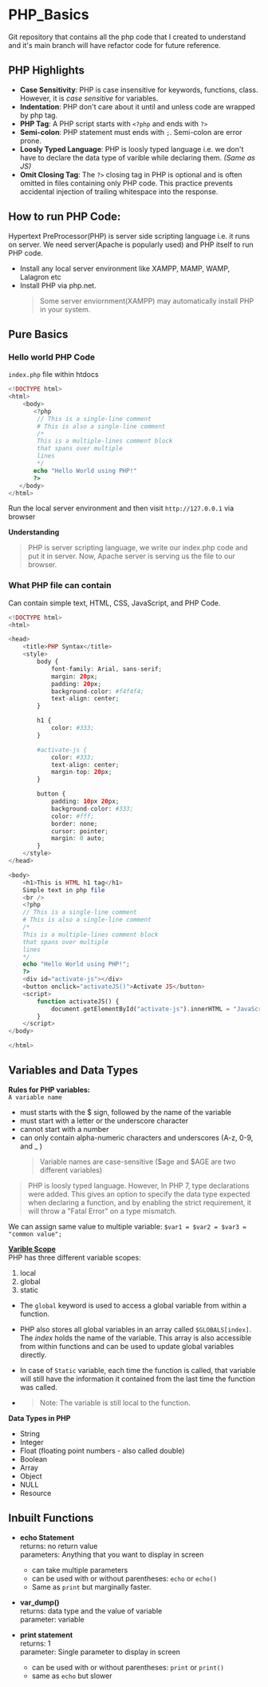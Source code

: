 # PHP_Basics

Git repository that contains all the php code that I created to understand and it's main branch will have refactor code for future reference.

## PHP Highlights

- **Case Sensitivity**: PHP is case insensitive for keywords, functions, class. However, it is _case sensitive_ for variables.
- **Indentation**: PHP don't care about it until and unless code are wrapped by php tag.
- **PHP Tag**: A PHP script starts with `<?php` and ends with `?>`
- **Semi-colon**: PHP statement must ends with `;`. Semi-colon are error prone.
- **Loosly Typed Language**: PHP is loosly typed language i.e. we don't have to declare the data type of varible while declaring them. _(Same as JS)_
- **Omit Closing Tag**: The `?>` closing tag in PHP is optional and is often omitted in files containing only PHP code. This practice prevents accidental injection of trailing whitespace into the response.

## How to run PHP Code:

Hypertext PreProcessor(PHP) is server side scripting language i.e. it runs on server. We need server(Apache is popularly used) and PHP itself to run PHP code.

- Install any local server environment like XAMPP, MAMP, WAMP, Lalagron etc
- Install PHP via php.net.
  > Some server enviornment(XAMPP) may automatically install PHP in your system.

## Pure Basics

### Hello world PHP Code

`index.php` file within htdocs

```php
<!DOCTYPE html>
<html>
    <body>
       <?php
        // This is a single-line comment
        # This is also a single-line comment
        /*
        This is a multiple-lines comment block
        that spans over multiple
        lines
        */
       echo "Hello World using PHP!"
       ?>
   </body>
</html>
```

Run the local server environment and then visit `http://127.0.0.1` via browser

**Understanding**

> PHP is server scripting language, we write our index.php code and put it in server. Now, Apache server is serving us the file to our browser.

### What PHP file can contain

Can contain simple text, HTML, CSS, JavaScript, and PHP Code.

```php
<!DOCTYPE html>
<html>

<head>
    <title>PHP Syntax</title>
    <style>
        body {
            font-family: Arial, sans-serif;
            margin: 20px;
            padding: 20px;
            background-color: #f4f4f4;
            text-align: center;
        }

        h1 {
            color: #333;
        }

        #activate-js {
            color: #333;
            text-align: center;
            margin-top: 20px;
        }

        button {
            padding: 10px 20px;
            background-color: #333;
            color: #fff;
            border: none;
            cursor: pointer;
            margin: 0 auto;
        }
    </style>
</head>

<body>
    <h1>This is HTML h1 tag</h1>
    Simple text in php file
    <br />
    <?php
    // This is a single-line comment
    # This is also a single-line comment
    /*
    This is a multiple-lines comment block
    that spans over multiple
    lines
    */
    echo "Hello World using PHP!";
    ?>
    <div id="activate-js"></div>
    <button onclick="activateJS()">Activate JS</button>
    <script>
        function activateJS() {
            document.getElementById("activate-js").innerHTML = "JavaScript activated!";
        }
    </script>
</body>

</html>
```

## Variables and Data Types

**Rules for PHP variables:**  
`A variable name`

- must starts with the $ sign, followed by the name of the variable
- must start with a letter or the underscore character
- cannot start with a number
- can only contain alpha-numeric characters and underscores (A-z, 0-9, and \_ )
  > Variable names are case-sensitive ($age and $AGE are two different variables)

> PHP is loosly typed language. However, In PHP 7, type declarations were added. This gives an option to specify the data type expected when declaring a function, and by enabling the strict requirement, it will throw a "Fatal Error" on a type mismatch.

We can assign same value to multiple variable:
`$var1 = $var2 = $var3 = "common value";`

**[Varible Scope](./var_scope.php)**  
PHP has three different variable scopes:

1. local
2. global
3. static

- The `global` keyword is used to access a global variable from within a function.
- PHP also stores all global variables in an array called `$GLOBALS[index]`. The _index_ holds the name of the variable. This array is also accessible from within functions and can be used to update global variables directly.
- In case of `Static` variable, each time the function is called, that variable will still have the information it contained from the last time the function was called.

- > Note: The variable is still local to the function.

**Data Types in PHP**

- String
- Integer
- Float (floating point numbers - also called double)
- Boolean
- Array
- Object
- NULL
- Resource

## Inbuilt Functions

- **echo Statement**  
  returns: no return value  
  parameters: Anything that you want to display in screen

  - can take multiple parameters
  - can be used with or without parentheses: `echo` or `echo()`
  - Same as `print` but marginally faster.

- **var_dump()**  
  returns: data type and the value of variable  
  parameter: variable

- **print statement**  
  returns: 1  
  parameter: Single parameter to display in screen
  - can be used with or without parentheses: `print` or `print()`
  - same as `echo` but slower
